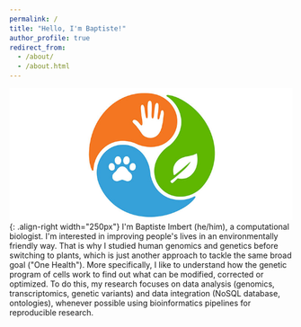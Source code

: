 ```yaml
---
permalink: /
title: "Hello, I'm Baptiste!"
author_profile: true
redirect_from: 
  - /about/
  - /about.html
---
```

![Illustration of the One Health concept](/images/one_health.jpg){: .align-right width="250px"}
I'm Baptiste Imbert (he/him), a computational biologist. I'm interested in improving people's lives in an environmentally friendly way. That is why I studied human genomics and genetics before switching to plants, which is just another approach to tackle the same broad goal ("One Health"). More specifically, I like to understand how the genetic program of cells work to find out what can be modified, corrected or optimized. To do this, my research focuses on data analysis (genomics, transcriptomics, genetic variants) and data integration (NoSQL database, ontologies), whenever possible using bioinformatics pipelines for reproducible research.